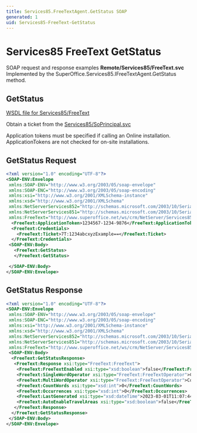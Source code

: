 ```yaml
---
title: Services85.FreeTextAgent.GetStatus SOAP
generated: 1
uid: Services85-FreeText-GetStatus
---
```


# Services85 FreeText GetStatus

SOAP request and response examples **Remote/Services85/FreeText.svc**
Implemented by the <see cref="M:SuperOffice.Services85.IFreeTextAgent.GetStatus">SuperOffice.Services85.IFreeTextAgent.GetStatus</see> method.

## GetStatus





[WSDL file for Services85/FreeText](../Services85-FreeText.md)

Obtain a ticket from the [Services85/SoPrincipal.svc](../SoPrincipal/index.md)

Application tokens must be specified if calling an Online installation. ApplicationTokens are not checked for on-site installations.

## GetStatus Request

```xml
<?xml version="1.0" encoding="UTF-8"?>
<SOAP-ENV:Envelope
 xmlns:SOAP-ENV="http://www.w3.org/2003/05/soap-envelope"
 xmlns:SOAP-ENC="http://www.w3.org/2003/05/soap-encoding"
 xmlns:xsi="http://www.w3.org/2001/XMLSchema-instance"
 xmlns:xsd="http://www.w3.org/2001/XMLSchema"
 xmlns:NetServerServices852="http://schemas.microsoft.com/2003/10/Serialization/Arrays"
 xmlns:NetServerServices851="http://schemas.microsoft.com/2003/10/Serialization/"
 xmlns:FreeText="http://www.superoffice.net/ws/crm/NetServer/Services85">
  <FreeText:ApplicationToken>1234567-1234-9876</FreeText:ApplicationToken>
  <FreeText:Credentials>
    <FreeText:Ticket>7T:1234abcxyzExample==</FreeText:Ticket>
  </FreeText:Credentials>
 <SOAP-ENV:Body>
   <FreeText:GetStatus>
   </FreeText:GetStatus>

 </SOAP-ENV:Body>
</SOAP-ENV:Envelope>

```


## GetStatus Response

```xml
<?xml version="1.0" encoding="UTF-8"?>
<SOAP-ENV:Envelope
 xmlns:SOAP-ENV="http://www.w3.org/2003/05/soap-envelope"
 xmlns:SOAP-ENC="http://www.w3.org/2003/05/soap-encoding"
 xmlns:xsi="http://www.w3.org/2001/XMLSchema-instance"
 xmlns:xsd="http://www.w3.org/2001/XMLSchema"
 xmlns:NetServerServices852="http://schemas.microsoft.com/2003/10/Serialization/Arrays"
 xmlns:NetServerServices851="http://schemas.microsoft.com/2003/10/Serialization/"
 xmlns:FreeText="http://www.superoffice.net/ws/crm/NetServer/Services85">
 <SOAP-ENV:Body>
  <FreeText:GetStatusResponse>
   <FreeText:Response xsi:type="FreeText:FreeText">
    <FreeText:FreeTextEnabled xsi:type="xsd:boolean">false</FreeText:FreeTextEnabled>
    <FreeText:SingleWordOperator xsi:type="FreeText:FreeTextOperator">Contains</FreeText:SingleWordOperator>
    <FreeText:MultiWordOperator xsi:type="FreeText:FreeTextOperator">Contains</FreeText:MultiWordOperator>
    <FreeText:CountWords xsi:type="xsd:int">0</FreeText:CountWords>
    <FreeText:Occurrences xsi:type="xsd:int">0</FreeText:Occurrences>
    <FreeText:LastGenerated xsi:type="xsd:dateTime">2023-03-01T11:07:44Z</FreeText:LastGenerated>
    <FreeText:AutoEnableTravelAreas xsi:type="xsd:boolean">false</FreeText:AutoEnableTravelAreas>
   </FreeText:Response>
  </FreeText:GetStatusResponse>
 </SOAP-ENV:Body>
</SOAP-ENV:Envelope>

```

